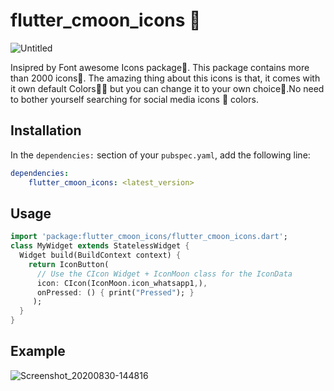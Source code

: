 # flutter_cmoon_icons 🥳
![Untitled](https://user-images.githubusercontent.com/36260221/91662458-15eb5f00-ead2-11ea-9440-5d800ec1be87.png)

Insipred by Font awesome Icons package🤗. This package contains more than 2000 icons🥰.
The amazing thing about this icons is that, it comes with it own default Colors🙌🏽 but you can change it to your own choice🤩.No need to bother yourself searching for social media icons 😬 colors.

## Installation

In the `dependencies:` section of your `pubspec.yaml`, add the following line:

```yaml
dependencies:
    flutter_cmoon_icons: <latest_version>
```

## Usage

```dart
import 'package:flutter_cmoon_icons/flutter_cmoon_icons.dart';
class MyWidget extends StatelessWidget {
  Widget build(BuildContext context) {
    return IconButton(
      // Use the CIcon Widget + IconMoon class for the IconData
      icon: CIcon(IconMoon.icon_whatsapp1,), 
      onPressed: () { print("Pressed"); }
     );
  }
}
```
## Example
![Screenshot_20200830-144816](https://user-images.githubusercontent.com/36260221/91662447-02d88f00-ead2-11ea-9446-fe79ef710842.png)
